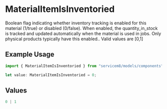 # MaterialItemIsInventoried

Boolean flag indicating whether inventory tracking is enabled for this material (1/true) or disabled (0/false). When enabled, the quantity_in_stock is tracked and updated automatically when the material is used in jobs. Only physical products typically have this enabled..  Valid values are [0,1]

## Example Usage

```typescript
import { MaterialItemIsInventoried } from "servicem8/models/components";

let value: MaterialItemIsInventoried = 0;
```

## Values

```typescript
0 | 1
```